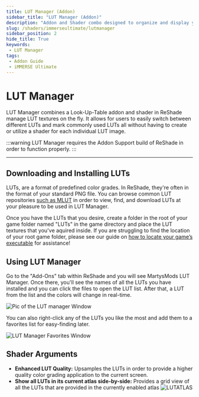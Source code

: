 ```yaml
---
title: LUT Manager (Addon)
sidebar_title: "LUT Manager (Addon)"
description: "Addon and Shader combo designed to organize and display your LUTs with ease."
slug: /shaders/immerseultimate/lutmanager
sidebar_position: 2
hide_title: True
keywords: 
 - LUT Manager
tags:
 - Addon Guide
 - iMMERSE Ultimate
---
```


# LUT Manager

LUT Manager combines a Look-Up-Table addon and shader in ReShade manage LUT textures on the fly. It allows for users to easily switch between different LUTs and mark commonly used LUTs all without having to create or utilize a shader for each individual LUT image.

:::warning
LUT Manager requires the Addon Support build of ReShade in order to function properly.
:::

---

## Downloading and Installing LUTs

LUTs, are a format of predefined color grades. In ReShade, they're often in the format of your standard PNG file. You can browse common LUT repositories [such as MLUT](https://github.com/TheGordinho/MLUT) in order to view, find, and download LUTs at your pleasure to be used in LUT Manager.

Once you have the LUTs that you desire, create a folder in the root of your game folder named "LUTs" in the game directory and place the LUT textures that you've aquired inside. If you are struggling to find the location of your root game folder, please see our guide on [how to locate your game’s executable](https://guides.martysmods.com/docs/additional-guides/finding-your-game-executable-and-directory/) for assistance!

## Using LUT Manager

Go to the "Add-Ons" tab within ReShade and you will see MartysMods LUT Manager. Once there, you'll see the names of all the LUTs you have installed and you can click the files to open the LUT list. After that, a LUT from the list and the colors will change in real-time.

![Pic of the LUT manager Window](./images/lutmanager_window.webp)

You can also right-click any of the LUTs you like the most and add them to a favorites list for easy-finding later.

![LUT Manager Favorites Window](./images/lutmanager_fav.webp)

## Shader Arguments

* **Enhanced LUT Quality:** Upsamples the LUTs in order to provide a higher quality color grading application to the current screen.
* **Show all LUTs in its current atlas side-by-side:** Provides a grid view of all the LUTs that are provided in the currently enabled atlas
 ![LUTATLAS](./images/lutmanager_atlas.webp)
